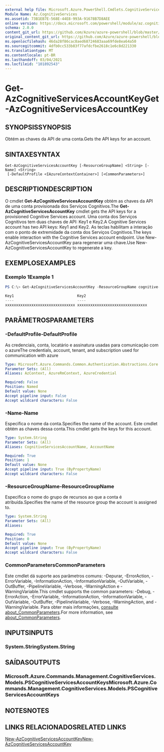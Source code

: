 ```yaml
---
external help file: Microsoft.Azure.PowerShell.Cmdlets.CognitiveServices.dll-Help.xml
Module Name: Az.CognitiveServices
ms.assetid: 73B1EB7E-568E-44E8-993A-91678B7D8AEE
online version: https://docs.microsoft.com/powershell/module/az.cognitiveservices/get-azcognitiveservicesaccountkey
schema: 2.0.0
content_git_url: https://github.com/Azure/azure-powershell/blob/master/src/CognitiveServices/CognitiveServices/help/Get-AzCognitiveServicesAccountKey.md
original_content_git_url: https://github.com/Azure/azure-powershell/blob/master/src/CognitiveServices/CognitiveServices/help/Get-AzCognitiveServicesAccountKey.md
ms.openlocfilehash: 46da28f86cac8aed68724683aaa69fde8ea64a50
ms.sourcegitcommit: 4dfb0cc533b83f77afdcfbe2618c1e6c8d221330
ms.translationtype: MT
ms.contentlocale: pt-BR
ms.lasthandoff: 03/04/2021
ms.locfileid: "101892543"
---
```

# <span data-ttu-id="ce4b1-101">Get-AzCognitiveServicesAccountKey</span><span class="sxs-lookup"><span data-stu-id="ce4b1-101">Get-AzCognitiveServicesAccountKey</span></span>

## <span data-ttu-id="ce4b1-102">SYNOPSIS</span><span class="sxs-lookup"><span data-stu-id="ce4b1-102">SYNOPSIS</span></span>
<span data-ttu-id="ce4b1-103">Obtém as chaves da API de uma conta.</span><span class="sxs-lookup"><span data-stu-id="ce4b1-103">Gets the API keys for an account.</span></span>

## <span data-ttu-id="ce4b1-104">SINTAXE</span><span class="sxs-lookup"><span data-stu-id="ce4b1-104">SYNTAX</span></span>

```
Get-AzCognitiveServicesAccountKey [-ResourceGroupName] <String> [-Name] <String>
 [-DefaultProfile <IAzureContextContainer>] [<CommonParameters>]
```

## <span data-ttu-id="ce4b1-105">DESCRIPTION</span><span class="sxs-lookup"><span data-stu-id="ce4b1-105">DESCRIPTION</span></span>
<span data-ttu-id="ce4b1-106">O cmdlet **Get-AzCognitiveServicesAccountKey** obtém as chaves da API de uma conta provisionada dos Serviços Cognitivos.</span><span class="sxs-lookup"><span data-stu-id="ce4b1-106">The **Get-AzCognitiveServicesAccountKey** cmdlet gets the API keys for a provisioned Cognitive Services account.</span></span>
<span data-ttu-id="ce4b1-107">Uma conta dos Serviços Cognitivos tem duas chaves de API: Key1 e Key2.</span><span class="sxs-lookup"><span data-stu-id="ce4b1-107">A Cognitive Services account has two API keys: Key1 and Key2.</span></span>
<span data-ttu-id="ce4b1-108">As teclas habilitam a interação com o ponto de extremidade da conta dos Serviços Cognitivos.</span><span class="sxs-lookup"><span data-stu-id="ce4b1-108">The keys enable interaction with the Cognitive Services account endpoint.</span></span>
<span data-ttu-id="ce4b1-109">Use New-AzCognitiveServicesAccountKey para regenerar uma chave.</span><span class="sxs-lookup"><span data-stu-id="ce4b1-109">Use New-AzCognitiveServicesAccountKey to regenerate a key.</span></span>

## <span data-ttu-id="ce4b1-110">EXEMPLOS</span><span class="sxs-lookup"><span data-stu-id="ce4b1-110">EXAMPLES</span></span>

### <span data-ttu-id="ce4b1-111">Exemplo 1</span><span class="sxs-lookup"><span data-stu-id="ce4b1-111">Example 1</span></span>
```powershell
PS C:\> Get-AzCognitiveServicesAccountKey -ResourceGroupName cognitive-services-resource-group -name myluis

Key1                             Key2
----                             ----
xxxxxxxxxxxxxxxxxxxxxxxxxxxxxxxx xxxxxxxxxxxxxxxxxxxxxxxxxxxxxxxx
```

## <span data-ttu-id="ce4b1-112">PARÂMETROS</span><span class="sxs-lookup"><span data-stu-id="ce4b1-112">PARAMETERS</span></span>

### <span data-ttu-id="ce4b1-113">-DefaultProfile</span><span class="sxs-lookup"><span data-stu-id="ce4b1-113">-DefaultProfile</span></span>
<span data-ttu-id="ce4b1-114">As credenciais, conta, locatário e assinatura usadas para comunicação com o azure</span><span class="sxs-lookup"><span data-stu-id="ce4b1-114">The credentials, account, tenant, and subscription used for communication with azure</span></span>

```yaml
Type: Microsoft.Azure.Commands.Common.Authentication.Abstractions.Core.IAzureContextContainer
Parameter Sets: (All)
Aliases: AzContext, AzureRmContext, AzureCredential

Required: False
Position: Named
Default value: None
Accept pipeline input: False
Accept wildcard characters: False
```

### <span data-ttu-id="ce4b1-115">-Name</span><span class="sxs-lookup"><span data-stu-id="ce4b1-115">-Name</span></span>
<span data-ttu-id="ce4b1-116">Especifica o nome da conta.</span><span class="sxs-lookup"><span data-stu-id="ce4b1-116">Specifies the name of the account.</span></span>
<span data-ttu-id="ce4b1-117">Este cmdlet obtém as chaves dessa conta.</span><span class="sxs-lookup"><span data-stu-id="ce4b1-117">This cmdlet gets the keys for this account.</span></span>

```yaml
Type: System.String
Parameter Sets: (All)
Aliases: CognitiveServicesAccountName, AccountName

Required: True
Position: 1
Default value: None
Accept pipeline input: True (ByPropertyName)
Accept wildcard characters: False
```

### <span data-ttu-id="ce4b1-118">-ResourceGroupName</span><span class="sxs-lookup"><span data-stu-id="ce4b1-118">-ResourceGroupName</span></span>
<span data-ttu-id="ce4b1-119">Especifica o nome do grupo de recursos ao que a conta é atribuída.</span><span class="sxs-lookup"><span data-stu-id="ce4b1-119">Specifies the name of the resource group the account is assigned to.</span></span>

```yaml
Type: System.String
Parameter Sets: (All)
Aliases:

Required: True
Position: 0
Default value: None
Accept pipeline input: True (ByPropertyName)
Accept wildcard characters: False
```

### <span data-ttu-id="ce4b1-120">CommonParameters</span><span class="sxs-lookup"><span data-stu-id="ce4b1-120">CommonParameters</span></span>
<span data-ttu-id="ce4b1-121">Este cmdlet dá suporte aos parâmetros comuns: -Depurar, -ErrorAction, -ErrorVariable, -InformationAction, -InformationVariable, -OutVariable, -OutBuffer, -PipelineVariable, -Verbose, -WarningAction e -WarningVariable.</span><span class="sxs-lookup"><span data-stu-id="ce4b1-121">This cmdlet supports the common parameters: -Debug, -ErrorAction, -ErrorVariable, -InformationAction, -InformationVariable, -OutVariable, -OutBuffer, -PipelineVariable, -Verbose, -WarningAction, and -WarningVariable.</span></span> <span data-ttu-id="ce4b1-122">Para obter mais informações, [consulte about_CommonParameters](http://go.microsoft.com/fwlink/?LinkID=113216).</span><span class="sxs-lookup"><span data-stu-id="ce4b1-122">For more information, see [about_CommonParameters](http://go.microsoft.com/fwlink/?LinkID=113216).</span></span>

## <span data-ttu-id="ce4b1-123">INPUTS</span><span class="sxs-lookup"><span data-stu-id="ce4b1-123">INPUTS</span></span>

### <span data-ttu-id="ce4b1-124">System.String</span><span class="sxs-lookup"><span data-stu-id="ce4b1-124">System.String</span></span>

## <span data-ttu-id="ce4b1-125">SAÍDAS</span><span class="sxs-lookup"><span data-stu-id="ce4b1-125">OUTPUTS</span></span>

### <span data-ttu-id="ce4b1-126">Microsoft.Azure.Commands.Management.CognitiveServices.Models.PSCognitiveServicesAccountKeys</span><span class="sxs-lookup"><span data-stu-id="ce4b1-126">Microsoft.Azure.Commands.Management.CognitiveServices.Models.PSCognitiveServicesAccountKeys</span></span>

## <span data-ttu-id="ce4b1-127">NOTES</span><span class="sxs-lookup"><span data-stu-id="ce4b1-127">NOTES</span></span>

## <span data-ttu-id="ce4b1-128">LINKS RELACIONADOS</span><span class="sxs-lookup"><span data-stu-id="ce4b1-128">RELATED LINKS</span></span>

[<span data-ttu-id="ce4b1-129">New-AzCognitiveServicesAccountKey</span><span class="sxs-lookup"><span data-stu-id="ce4b1-129">New-AzCognitiveServicesAccountKey</span></span>](./New-AzCognitiveServicesAccountKey.md)


